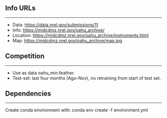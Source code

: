 ## Info URLs
------------

* Data:     https://data.nrel.gov/submissions/11
* Info:     https://midcdmz.nrel.gov/oahu_archive/
* Location: https://midcdmz.nrel.gov/oahu_archive/instruments.html
* Map:      https://midcdmz.nrel.gov/oahu_archive/map.jpg


## Competition
--------------

* Use as data oahu_min.feather.
* Test-set: last four months (Ago-Nov), no retraining from start of test set.

## Dependencies
---------------

Create conda environment with:
    conda env create -f environment.yml
